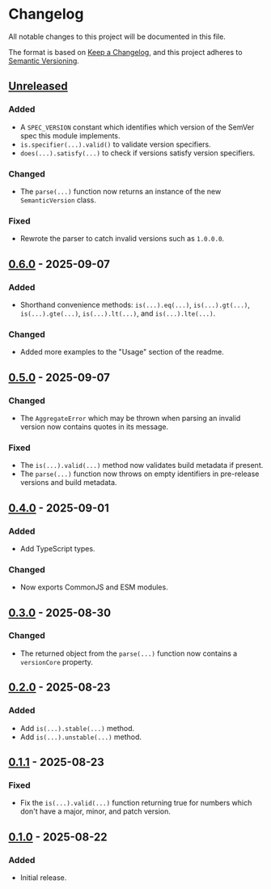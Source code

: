 Changelog
=========

All notable changes to this project will be documented in this file.

The format is based on [Keep a Changelog](https://keepachangelog.com/en/1.1.0/),
and this project adheres to [Semantic Versioning](https://semver.org/spec/v2.0.0.html).

[Unreleased]
------------

### Added

- A `SPEC_VERSION` constant which identifies which version of the SemVer spec this module implements.
- `is.specifier(...).valid()` to validate version specifiers.
- `does(...).satisfy(...)` to check if versions satisfy version specifiers.

### Changed

- The `parse(...)` function now returns an instance of the new `SemanticVersion` class.

### Fixed

- Rewrote the parser to catch invalid versions such as `1.0.0.0`.

[0.6.0] - 2025-09-07
--------------------

### Added

- Shorthand convenience methods: `is(...).eq(...)`, `is(...).gt(...)`, `is(...).gte(...)`, `is(...).lt(...)`, and `is(...).lte(...)`.

### Changed

- Added more examples to the "Usage" section of the readme.

[0.5.0] - 2025-09-07
--------------------

### Changed

- The `AggregateError` which may be thrown when parsing an invalid version now contains quotes in its message.

### Fixed

- The `is(...).valid(...)` method now validates build metadata if present.
- The `parse(...)` function now throws on empty identifiers in pre-release versions and build metadata.

[0.4.0] - 2025-09-01
--------------------

### Added

- Add TypeScript types.

### Changed

- Now exports CommonJS and ESM modules.

[0.3.0] - 2025-08-30
--------------------

### Changed

- The returned object from the `parse(...)` function now contains a `versionCore` property.

[0.2.0] - 2025-08-23
--------------------

### Added

- Add `is(...).stable(...)` method.
- Add `is(...).unstable(...)` method.

[0.1.1] - 2025-08-23
--------------------

### Fixed

- Fix the `is(...).valid(...)` function returning true for numbers which don't have a major, minor, and patch version.

[0.1.0] - 2025-08-22
--------------------

### Added

- Initial release.

[Unreleased]: https://github.com/jbenner-radham/semver.js/compare/v0.6.0...HEAD
[0.6.0]: https://github.com/jbenner-radham/semver.js/compare/v0.5.0...v0.6.0
[0.5.0]: https://github.com/jbenner-radham/semver.js/compare/v0.4.0...v0.5.0
[0.4.0]: https://github.com/jbenner-radham/semver.js/compare/v0.3.0...v0.4.0
[0.3.0]: https://github.com/jbenner-radham/semver.js/compare/v0.2.0...v0.3.0
[0.2.0]: https://github.com/jbenner-radham/semver.js/compare/v0.1.1...v0.2.0
[0.1.1]: https://github.com/jbenner-radham/semver.js/compare/v0.1.0...v0.1.1
[0.1.0]: https://github.com/jbenner-radham/semver.js/releases/tag/v0.1.0
